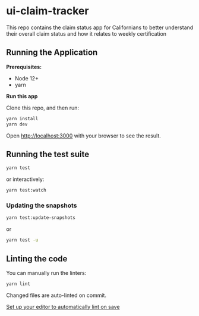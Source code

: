 # ui-claim-tracker

This repo contains the claim status app for Californians to better understand their overall claim status and how it
relates to weekly certification

## Running the Application

**Prerequisites:**
  - Node 12+
  - yarn

**Run this app**

Clone this repo, and then run:

```bash
yarn install
yarn dev
```

Open [http://localhost:3000](http://localhost:3000) with your browser to see the result.

## Running the test suite

```bash
yarn test
```

or interactively:

```bash
yarn test:watch
```

### Updating the snapshots

```bash
yarn test:update-snapshots
```

or

```bash
yarn test -u
```

## Linting the code


You can manually run the linters:

```bash
yarn lint
```

Changed files are auto-linted on commit.

[Set up your editor to automatically lint on save](https://prettier.io/docs/en/editors.html)
